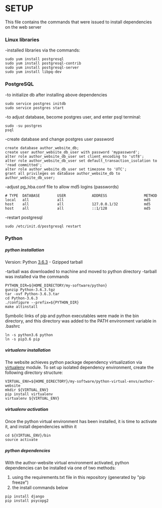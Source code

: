 # SETUP

This file contains the commands that were issued to install dependencies on the web server

### Linux libraries

-installed libraries via the commands:
```
sudo yum install postgresql
sudo yum install postgresql-contrib
sudo yum install postgresql-server
sudo yum install libpq-dev
```

### PostgreSQL

-to initialize db after installing above dependencies
```
sudo service postgres initdb
sudo service postgres start
```

-to adjust database, become postgres user, and enter psql terminal:
```
sudo -su postgres
psql
```

-create database and change postgres user password
```
create database author_website_db;
create user author_website_db_user with password 'mypassword';
alter role author_website_db_user set client_encoding to 'utf8';
alter role author_website_db_user set default_transaction_isolation to 'read committed';
alter role author_website_db_user set timezone to 'UTC';
grant all privileges on database author_website_db to author_website_db_user;
```

-adjust pg_hba.conf file to allow md5 logins (passwords)
```
# TYPE  DATABASE        USER            ADDRESS                 METHOD
local   all             all                                     md5
host    all             all             127.0.0.1/32            md5
host    all             all             ::1/128                 md5
```

-restart postgresql
```
sudo /etc/init.d/postgresql restart
```

### Python

##### python installation

Version: Python [3.6.3](https://www.python.org/downloads/release/python-363/) - Gzipped tarball

-tarball was downloaded to machine and moved to python directory
-tarball was installed via the commands
```
PYTHON_DIR=${HOME_DIRECTORY/my-software/python}
gunzip Python-3.6.3.tgz
tar -xvf Python-3.6.3.tar
cd Python-3.6.3
./configure --prefix=${PYTHON_DIR}
make altinstall
```
Symbolic links of pip and python executables were made in the bin directory, and this directory was added to the PATH environment variable in .bashrc
```
ln -s python3.6 python
ln -s pip3.6 pip
```

##### virtualenv installation

The website achieves python package dependency virtualization via [virtualenv](https://virtualenv.pypa.io/en/stable/) module. To set up isolated dependency environment, create the following directory structure:
```
VIRTUAL_ENV=${HOME_DIRECTORY}/my-software/python-virtual-envs/author-website
mkdir ${VIRTUAL_ENV}
pip install virtualenv
virtualenv ${VIRTUAL_ENV}
```

##### virtualenv activation

Once the python virtual environment has been installed, it is time to activate it, and install dependencies within it
```
cd ${VIRTUAL_ENV}/bin
source activate
```

##### python dependencies

With the author-website virtual environment activated, python dependencies can be installed via one of two methods:
1. using the requirements.txt file in this repository (generated by "pip freeze")
2. the install commands below
```
pip install django
pip install psycopg2
```
